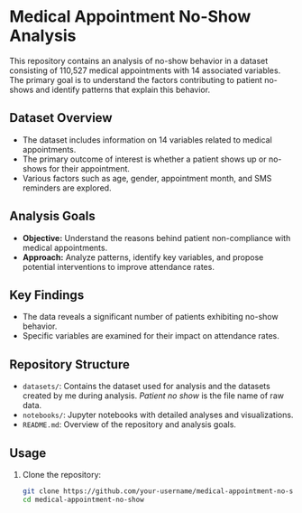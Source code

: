# Medical Appointment No-Show Analysis

This repository contains an analysis of no-show behavior in a dataset consisting of 110,527 medical appointments with 14 associated variables. The primary goal is to understand the factors contributing to patient no-shows and identify patterns that explain this behavior.

## Dataset Overview

- The dataset includes information on 14 variables related to medical appointments.
- The primary outcome of interest is whether a patient shows up or no-shows for their appointment.
- Various factors such as age, gender, appointment month, and SMS reminders are explored.

## Analysis Goals

- **Objective:** Understand the reasons behind patient non-compliance with medical appointments.
- **Approach:** Analyze patterns, identify key variables, and propose potential interventions to improve attendance rates.

## Key Findings

- The data reveals a significant number of patients exhibiting no-show behavior.
- Specific variables are examined for their impact on attendance rates.

## Repository Structure

- `datasets/`: Contains the dataset used for analysis and the datasets created by me during analysis. *Patient no show* is the file name of raw data.
- `notebooks/`: Jupyter notebooks with detailed analyses and visualizations.
- `README.md`: Overview of the repository and analysis goals.

## Usage

1. Clone the repository:

   ```bash
   git clone https://github.com/your-username/medical-appointment-no-show.git
   cd medical-appointment-no-show

